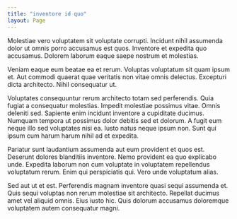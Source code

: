 ```yaml
---
title: "inventore id quo"
layout: Page
---
```

Molestiae vero voluptatem sit voluptate corrupti. Incidunt nihil assumenda dolor ut omnis porro accusamus est quos. Inventore et expedita quo accusamus. Dolorem laborum eaque saepe nostrum et molestias.
 Veniam eaque eum beatae ea et rerum. Voluptas voluptatum sit quam ipsum et. Aut commodi quaerat quae veritatis non vitae omnis delectus. Excepturi dicta architecto. Nihil consequatur ut.
 Voluptates consequuntur rerum architecto totam sed perferendis. Quia fugiat a consequatur molestias. Impedit molestiae possimus vitae.
Omnis deleniti sed. Sapiente enim incidunt inventore a cupiditate ducimus. Numquam tempora ut possimus dolor debitis sed et dolorum. A fugit eum neque illo sed voluptates nisi ea. Iusto natus neque ipsum non. Sunt qui ipsum cum harum harum nihil ad et expedita.
 Pariatur sunt laudantium assumenda aut eum provident et quos est. Deserunt dolores blanditiis inventore. Nemo provident ea quo explicabo unde. Expedita laborum non cum voluptate in voluptatem repellendus voluptatum rerum. Enim qui perspiciatis qui. Vero unde voluptatum alias.
 Sed aut ut et est. Perferendis magnam inventore quasi sequi assumenda et. Quis sequi voluptas non rerum molestiae sit architecto. Repellat ducimus amet vel aliquid omnis. Eius iusto hic. Quis dolorum accusamus doloremque voluptatem autem consequatur magni.
